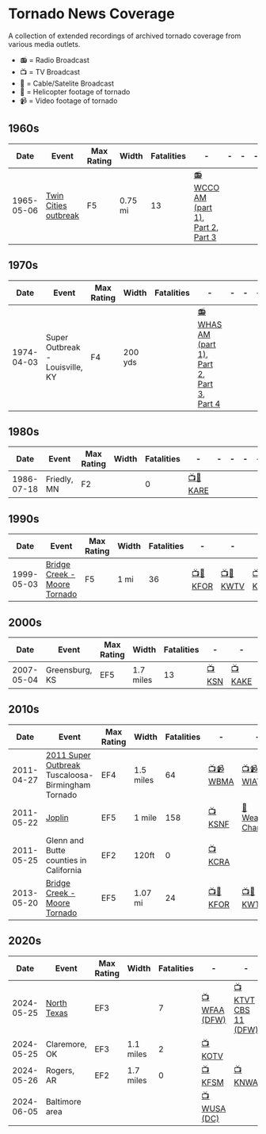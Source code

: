 # Tornado News Coverage

A collection of extended recordings of archived tornado coverage from various media outlets. 

- 📻 = Radio Broadcast
- 📺 = TV Broadcast
- 📡 = Cable/Satelite Broadcast
- 🚁 = Helicopter footage of tornado
- 📹 = Video footage of tornado

## 1960s
| Date       | Event              | Max Rating | Width | Fatalities | - | - | - | - | - |
| -----------| ------------------ | ---------- | ----- | ---------- | - | - | - | - | - |
| 1965-05-06 | [Twin Cities outbreak](https://en.wikipedia.org/wiki/Early_May_1965_tornado_outbreak#May_6) | F5 | 0.75 mi | 13 | [📻 WCCO AM (part 1)](https://www.youtube.com/watch?v=z37FK8l1lOY), [Part 2](https://www.youtube.com/watch?v=WUW3r5BlVrU&t=0s), [Part 3](https://www.youtube.com/watch?v=3-oXthHqDLk&t=0s) | | |



## 1970s

| Date       | Event              | Max Rating | Width | Fatalities | - | - | - | - | - |
| -----------| ------------------ | ---------- | ----- | ---------- | - | - | - | - | - |
| 1974-04-03 | Super Outbreak - Louisville, KY | F4 | 200 yds | | [📻 WHAS AM (part 1)](https://www.youtube.com/watch?v=5orxm6fDKWQ), [Part 2](https://www.youtube.com/watch?v=P08-MwC53M0&list=PL6gRgnNf7ghd6cNKgxq9Q52jOrwwB_lRv), [Part 3](https://www.youtube.com/watch?v=Cv3Ouc82R0o), [Part 4](https://www.youtube.com/watch?v=RkGs6xGB8Eg) | | |


## 1980s
| Date       | Event              | Max Rating | Width | Fatalities | - | - | - | - | - |
| -----------| ------------------ | ---------- | ----- | ---------- | - | - | - | - | - |
| 1986-07-18 | Friedly, MN | F2 |  | 0 | [📺🚁 KARE](https://www.youtube.com/watch?v=SphbqvD7qSQ) |


## 1990s

| Date       | Event              | Max Rating | Width | Fatalities | - | - | - | - | - |
| -----------| ------------------ | ---------- | ----- | ---------- | - | - | - | - | - |
| 1999-05-03 | [Bridge Creek - Moore Tornado](https://en.wikipedia.org/wiki/1999_Bridge_Creek–Moore_tornado) | F5 | 1 mi | 36 | [📺🚁 KFOR](https://www.youtube.com/watch?v=SspJqjf5gyI) | [📺🚁 KWTV](https://www.youtube.com/watch?v=KNIDjqts27E) | [📺 KOCO](https://www.youtube.com/watch?v=RGiI7DzpFmg) | |

## 2000s

| Date       | Event              | Max Rating | Width | Fatalities | - | - | - | - | - |
| -----------| ------------------ | ---------- | ----- | ------- | - | - | - | - | - |
| 2007-05-04 | Greensburg, KS | EF5 | 1.7 miles | 13 | [📺 KSN](https://www.youtube.com/watch?v=9fEh1PWSvfc)| [📺 KAKE](https://www.youtube.com/watch?v=Bg2344fvl3I) | [🎞️ KAKE Documentary](https://www.youtube.com/watch?v=xA-ahzcfqG8) | | |


## 2010s
| Date       | Event              | Max Rating | Width | Fatalities | - | - | - | - | - |
| -----------| ------------------ | ---------- | ----- | ------- | - | - | - | - | - |
| 2011-04-27 | [2011 Super Outbreak](https://en.wikipedia.org/wiki/2011_Super_Outbreak) Tuscaloosa-Birmingham Tornado | EF4 | 1.5 miles | 64 | [📺📹 WBMA](https://www.youtube.com/watch?v=ElZZNvNdhks) | [📺📹 WIAT](https://www.youtube.com/watch?v=EGrErqGrtjw) | [📡📹 Weather Channel](https://www.youtube.com/watch?v=SdPOkB9qiBY) | | |
| 2011-05-22 | [Joplin](https://en.wikipedia.org/wiki/2011_Joplin_tornado) | EF5 | 1 mile | 158 | [📺 KSNF](https://www.youtube.com/watch?v=FagzNHuI5JI) | [📡 Weather Channel](https://www.youtube.com/watch?v=ahzO6iIWtok) | | |
| 2011-05-25 | Glenn and Butte counties in California | EF2 | 120ft | 0 | [📺 KCRA](https://www.youtube.com/watch?v=X0X7_a0DJF4) | 
| 2013-05-20 | [Bridge Creek - Moore Tornado](https://en.wikipedia.org/wiki/1999_Bridge_Creek–Moore_tornado) | EF5 | 1.07 mi | 24 | [📺🚁 KFOR](https://www.youtube.com/watch?v=Ga7niHGgSN4&t=14s) | [📺🚁 KWTV](https://www.youtube.com/watch?v=eIkR8ZhlRFk&t=30s) | 📺 KOCO | [📡🚁 Weather Chanel](https://www.youtube.com/watch?v=5HVIEeFFBcQ) | [📹 Synced Footage](https://www.youtube.com/watch?v=5HVIEeFFBcQ) |

## 2020s 
| Date       | Event              | Max Rating | Width | Fatalities | - | - | - | - | - |
| -----------| ------------------ | ---------- | ----- | ------- | - | - | - | - | - |
| 2024-05-25 | [North Texas](https://en.wikipedia.org/wiki/Tornado_outbreak_sequence_of_May_19–27,_2024#Forestburg–Era–Valley_View–Pilot_Point,_Texas) | EF3 | | 7 | [📺 WFAA (DFW)](https://www.youtube.com/live/ndpRZ8F9lFI?si=bVaIcyfbd47Sx5Hk&t=135) | [📺 KTVT CBS 11 (DFW)](https://www.youtube.com/watch?v=ajqIKI8ytqw)
| 2024-05-25 | Claremore, OK      | EF3 | 1.1 miles | 2 | [📺 KOTV](https://www.youtube.com/live/0dT-V8njk0g?si=eqN4BGcjSMzQMaL2&t=5152)  |
| 2024-05-26 | Rogers, AR         | EF2 | 1.7 miles | 0 | [📺 KFSM](https://www.youtube.com/watch?v=Ey1chYEyiM4) | [📺 KNWA](https://www.facebook.com/watch/live/?ref=watch_permalink&v=1025982748941181) |
| 2024-06-05 | Baltimore area | | | | [📺 WUSA (DC)](https://www.youtube.com/watch?v=amPOWu1KxlM) | 
